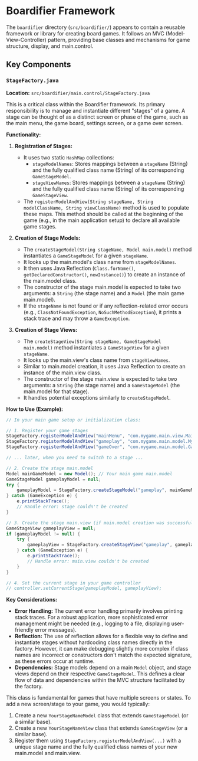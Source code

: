 # Boardifier Framework

The `boardifier` directory (`src/boardifier/`) appears to contain a reusable framework or library for creating board games. It follows an MVC (Model-View-Controller) pattern, providing base classes and mechanisms for game structure, display, and main.control.

## Key Components

### `StageFactory.java`

**Location:** `src/boardifier/main.control/StageFactory.java`

This is a critical class within the Boardifier framework. Its primary responsibility is to manage and instantiate different "stages" of a game. A stage can be thought of as a distinct screen or phase of the game, such as the main menu, the game board, settings screen, or a game over screen.

**Functionality:**

1.  **Registration of Stages:**
    *   It uses two static `HashMap` collections:
        *   `stageModelNames`: Stores mappings between a `stageName` (String) and the fully qualified class name (String) of its corresponding `GameStageModel`.
        *   `stageViewNames`: Stores mappings between a `stageName` (String) and the fully qualified class name (String) of its corresponding `GameStageView`.
    *   The `registerModelAndView(String stageName, String modelClassName, String viewClassName)` method is used to populate these maps. This method should be called at the beginning of the game (e.g., in the main application setup) to declare all available game stages.

2.  **Creation of Stage Models:**
    *   The `createStageModel(String stageName, Model main.model)` method instantiates a `GameStageModel` for a given `stageName`.
    *   It looks up the main.model's class name from `stageModelNames`.
    *   It then uses Java Reflection (`Class.forName()`, `getDeclaredConstructor()`, `newInstance()`) to create an instance of the main.model class.
    *   The constructor of the stage main.model is expected to take two arguments: a `String` (the stage name) and a `Model` (the main game main.model).
    *   If the `stageName` is not found or if any reflection-related error occurs (e.g., `ClassNotFoundException`, `NoSuchMethodException`), it prints a stack trace and may throw a `GameException`.

3.  **Creation of Stage Views:**
    *   The `createStageView(String stageName, GameStageModel main.model)` method instantiates a `GameStageView` for a given `stageName`.
    *   It looks up the main.view's class name from `stageViewNames`.
    *   Similar to main.model creation, it uses Java Reflection to create an instance of the main.view class.
    *   The constructor of the stage main.view is expected to take two arguments: a `String` (the stage name) and a `GameStageModel` (the main.model for that stage).
    *   It handles potential exceptions similarly to `createStageModel`.

**How to Use (Example):**

```java
// In your main game setup or initialization class:

// 1. Register your game stages
StageFactory.registerModelAndView("mainMenu", "com.mygame.main.view.MainMenuModel", "com.mygame.main.view.MainMenuView");
StageFactory.registerModelAndView("gameplay", "com.mygame.main.model.MyGameStageModel", "com.mygame.main.view.MyGameStageView");
StageFactory.registerModelAndView("gameOver", "com.mygame.main.model.GameOverModel", "com.mygame.main.view.GameOverView");

// ... later, when you need to switch to a stage ...

// 2. Create the stage main.model
Model mainGameModel = new Model(); // Your main game main.model
GameStageModel gameplayModel = null;
try {
    gameplayModel = StageFactory.createStageModel("gameplay", mainGameModel);
} catch (GameException e) {
    e.printStackTrace();
    // Handle error: stage couldn't be created
}

// 3. Create the stage main.view (if main.model creation was successful)
GameStageView gameplayView = null;
if (gameplayModel != null) {
    try {
        gameplayView = StageFactory.createStageView("gameplay", gameplayModel);
    } catch (GameException e) {
        e.printStackTrace();
        // Handle error: main.view couldn't be created
    }
}

// 4. Set the current stage in your game controller
// controller.setCurrentStage(gameplayModel, gameplayView);
```

**Key Considerations:**

*   **Error Handling:** The current error handling primarily involves printing stack traces. For a robust application, more sophisticated error management might be needed (e.g., logging to a file, displaying user-friendly error messages).
*   **Reflection:** The use of reflection allows for a flexible way to define and instantiate stages without hardcoding class names directly in the factory. However, it can make debugging slightly more complex if class names are incorrect or constructors don't match the expected signature, as these errors occur at runtime.
*   **Dependencies:** Stage models depend on a main `Model` object, and stage views depend on their respective `GameStageModel`. This defines a clear flow of data and dependencies within the MVC structure facilitated by the factory.

This class is fundamental for games that have multiple screens or states. To add a new screen/stage to your game, you would typically:
1.  Create a new `YourStageNameModel` class that extends `GameStageModel` (or a similar base).
2.  Create a new `YourStageNameView` class that extends `GameStageView` (or a similar base).
3.  Register them using `StageFactory.registerModelAndView(...)` with a unique stage name and the fully qualified class names of your new main.model and main.view. 